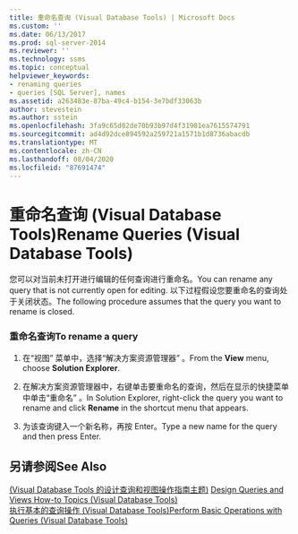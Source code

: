 ```yaml
---
title: 重命名查询 (Visual Database Tools) | Microsoft Docs
ms.custom: ''
ms.date: 06/13/2017
ms.prod: sql-server-2014
ms.reviewer: ''
ms.technology: ssms
ms.topic: conceptual
helpviewer_keywords:
- renaming queries
- queries [SQL Server], names
ms.assetid: a263483e-87ba-49c4-b154-3e7bdf33063b
author: stevestein
ms.author: sstein
ms.openlocfilehash: 3fa9c65d02de70b93b97d4f31901ea7615574791
ms.sourcegitcommit: ad4d92dce894592a259721a1571b1d8736abacdb
ms.translationtype: MT
ms.contentlocale: zh-CN
ms.lasthandoff: 08/04/2020
ms.locfileid: "87691474"
---
```

# <a name="rename-queries-visual-database-tools"></a><span data-ttu-id="a9b60-102">重命名查询 (Visual Database Tools)</span><span class="sxs-lookup"><span data-stu-id="a9b60-102">Rename Queries (Visual Database Tools)</span></span>
  <span data-ttu-id="a9b60-103">您可以对当前未打开进行编辑的任何查询进行重命名。</span><span class="sxs-lookup"><span data-stu-id="a9b60-103">You can rename any query that is not currently open for editing.</span></span> <span data-ttu-id="a9b60-104">以下过程假设您要重命名的查询处于关闭状态。</span><span class="sxs-lookup"><span data-stu-id="a9b60-104">The following procedure assumes that the query you want to rename is closed.</span></span>  
  
### <a name="to-rename-a-query"></a><span data-ttu-id="a9b60-105">重命名查询</span><span class="sxs-lookup"><span data-stu-id="a9b60-105">To rename a query</span></span>  
  
1.  <span data-ttu-id="a9b60-106">在“视图”  菜单中，选择“解决方案资源管理器”  。</span><span class="sxs-lookup"><span data-stu-id="a9b60-106">From the **View** menu, choose **Solution Explorer**.</span></span>  
  
2.  <span data-ttu-id="a9b60-107">在解决方案资源管理器中，右键单击要重命名的查询，然后在显示的快捷菜单中单击“重命名”  。</span><span class="sxs-lookup"><span data-stu-id="a9b60-107">In Solution Explorer, right-click the query you want to rename and click **Rename** in the shortcut menu that appears.</span></span>  
  
3.  <span data-ttu-id="a9b60-108">为该查询键入一个新名称，再按 Enter。</span><span class="sxs-lookup"><span data-stu-id="a9b60-108">Type a new name for the query and then press Enter.</span></span>  
  
## <a name="see-also"></a><span data-ttu-id="a9b60-109">另请参阅</span><span class="sxs-lookup"><span data-stu-id="a9b60-109">See Also</span></span>  
 <span data-ttu-id="a9b60-110">[&#40;Visual Database Tools 的设计查询和视图操作指南主题&#41;](visual-database-tools.md) </span><span class="sxs-lookup"><span data-stu-id="a9b60-110">[Design Queries and Views How-to Topics &#40;Visual Database Tools&#41;](visual-database-tools.md) </span></span>  
 [<span data-ttu-id="a9b60-111">执行基本的查询操作 (Visual Database Tools)</span><span class="sxs-lookup"><span data-stu-id="a9b60-111">Perform Basic Operations with Queries &#40;Visual Database Tools&#41;</span></span>](perform-basic-operations-with-queries-visual-database-tools.md)  
  
  
